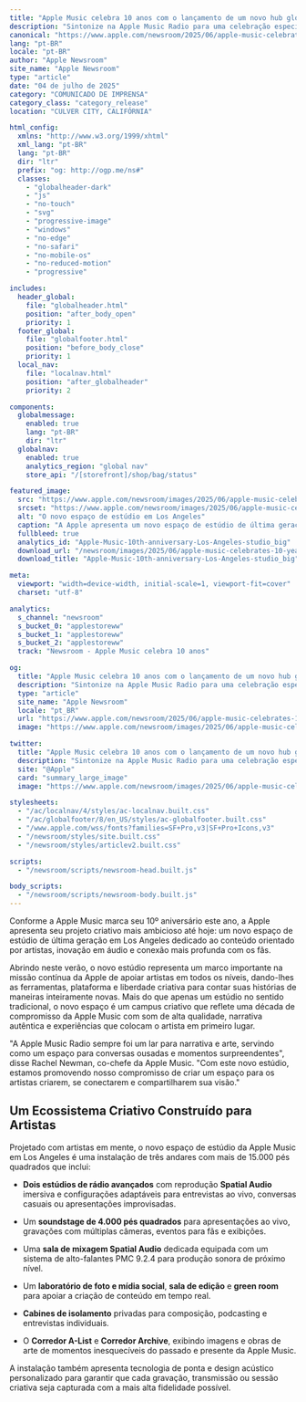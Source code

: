 ```yaml
---
title: "Apple Music celebra 10 anos com o lançamento de um novo hub global para artistas"
description: "Sintonize na Apple Music Radio para uma celebração especial com apresentadores Zane Lowe, Ebro Darden e convidados especiais"
canonical: "https://www.apple.com/newsroom/2025/06/apple-music-celebrates-10-years/"
lang: "pt-BR"
locale: "pt-BR"
author: "Apple Newsroom"
site_name: "Apple Newsroom"
type: "article"
date: "04 de julho de 2025"
category: "COMUNICADO DE IMPRENSA"
category_class: "category_release"
location: "CULVER CITY, CALIFÓRNIA"

html_config:
  xmlns: "http://www.w3.org/1999/xhtml"
  xml_lang: "pt-BR"
  lang: "pt-BR"
  dir: "ltr"
  prefix: "og: http://ogp.me/ns#"
  classes: 
    - "globalheader-dark"
    - "js"
    - "no-touch" 
    - "svg"
    - "progressive-image"
    - "windows"
    - "no-edge"
    - "no-safari"
    - "no-mobile-os"
    - "no-reduced-motion"
    - "progressive"

includes:
  header_global: 
    file: "globalheader.html"
    position: "after_body_open"
    priority: 1
  footer_global: 
    file: "globalfooter.html"
    position: "before_body_close"
    priority: 1
  local_nav:
    file: "localnav.html" 
    position: "after_globalheader"
    priority: 2

components:
  globalmessage:
    enabled: true
    lang: "pt-BR"
    dir: "ltr"
  globalnav:
    enabled: true
    analytics_region: "global nav"
    store_api: "/[storefront]/shop/bag/status"

featured_image:
  src: "https://www.apple.com/newsroom/images/2025/06/apple-music-celebrates-10-years/article/Apple-Music-10th-anniversary-Los-Angeles-studio_big.jpg.large.jpg"
  srcset: "https://www.apple.com/newsroom/images/2025/06/apple-music-celebrates-10-years/article/Apple-Music-10th-anniversary-Los-Angeles-studio_big.jpg.large_2x.jpg 2x"
  alt: "O novo espaço de estúdio em Los Angeles"
  caption: "A Apple apresenta um novo espaço de estúdio de última geração em Los Angeles dedicado ao conteúdo orientado por artistas, inovação em áudio e conexão mais profunda com os fãs."
  fullbleed: true
  analytics_id: "Apple-Music-10th-anniversary-Los-Angeles-studio_big"
  download_url: "/newsroom/images/2025/06/apple-music-celebrates-10-years/article/Apple-Music-10th-anniversary-Los-Angeles-studio.zip"
  download_title: "Apple-Music-10th-anniversary-Los-Angeles-studio_big"

meta:
  viewport: "width=device-width, initial-scale=1, viewport-fit=cover"
  charset: "utf-8"

analytics:
  s_channel: "newsroom"
  s_bucket_0: "applestoreww"
  s_bucket_1: "applestoreww"
  s_bucket_2: "applestoreww"
  track: "Newsroom - Apple Music celebra 10 anos"

og:
  title: "Apple Music celebra 10 anos com o lançamento de um novo hub global para artistas"
  description: "Sintonize na Apple Music Radio para uma celebração especial com apresentadores Zane Lowe, Ebro Darden e convidados especiais"
  type: "article"
  site_name: "Apple Newsroom"
  locale: "pt_BR"
  url: "https://www.apple.com/newsroom/2025/06/apple-music-celebrates-10-years/"
  image: "https://www.apple.com/newsroom/images/2025/06/apple-music-celebrates-10-years/tile/Apple-Music-10th-anniversary.jpg.og.jpg?202507041300"

twitter:
  title: "Apple Music celebra 10 anos com o lançamento de um novo hub global para artistas"
  description: "Sintonize na Apple Music Radio para uma celebração especial com apresentadores Zane Lowe, Ebro Darden e convidados especiais"
  site: "@Apple"
  card: "summary_large_image"
  image: "https://www.apple.com/newsroom/images/2025/06/apple-music-celebrates-10-years/tile/Apple-Music-10th-anniversary.jpg.og.jpg?202507041300"

stylesheets:
  - "/ac/localnav/4/styles/ac-localnav.built.css"
  - "/ac/globalfooter/8/en_US/styles/ac-globalfooter.built.css"
  - "/www.apple.com/wss/fonts?families=SF+Pro,v3|SF+Pro+Icons,v3"
  - "/newsroom/styles/site.built.css"
  - "/newsroom/styles/articlev2.built.css"

scripts:
  - "/newsroom/scripts/newsroom-head.built.js"

body_scripts:
  - "/newsroom/scripts/newsroom-body.built.js"
---
```


Conforme a Apple Music marca seu 10º aniversário este ano, a Apple apresenta seu projeto criativo mais ambicioso até hoje: um novo espaço de estúdio de última geração em Los Angeles dedicado ao conteúdo orientado por artistas, inovação em áudio e conexão mais profunda com os fãs.

Abrindo neste verão, o novo estúdio representa um marco importante na missão contínua da Apple de apoiar artistas em todos os níveis, dando-lhes as ferramentas, plataforma e liberdade criativa para contar suas histórias de maneiras inteiramente novas. Mais do que apenas um estúdio no sentido tradicional, o novo espaço é um campus criativo que reflete uma década de compromisso da Apple Music com som de alta qualidade, narrativa autêntica e experiências que colocam o artista em primeiro lugar.

"A Apple Music Radio sempre foi um lar para narrativa e arte, servindo como um espaço para conversas ousadas e momentos surpreendentes", disse Rachel Newman, co-chefe da Apple Music. "Com este novo estúdio, estamos promovendo nosso compromisso de criar um espaço para os artistas criarem, se conectarem e compartilharem sua visão."

## **Um Ecossistema Criativo Construído para Artistas**

Projetado com artistas em mente, o novo espaço de estúdio da Apple Music em Los Angeles é uma instalação de três andares com mais de 15.000 pés quadrados que inclui:

- **Dois estúdios de rádio avançados** com reprodução **Spatial Audio** imersiva e configurações adaptáveis para entrevistas ao vivo, conversas casuais ou apresentações improvisadas.

- Um **soundstage de 4.000 pés quadrados** para apresentações ao vivo, gravações com múltiplas câmeras, eventos para fãs e exibições.

- Uma **sala de mixagem Spatial Audio** dedicada equipada com um sistema de alto-falantes PMC 9.2.4 para produção sonora de próximo nível.

- Um **laboratório de foto e mídia social**, **sala de edição** e **green room** para apoiar a criação de conteúdo em tempo real.

- **Cabines de isolamento** privadas para composição, podcasting e entrevistas individuais.

- O **Corredor A-List** e **Corredor Archive**, exibindo imagens e obras de arte de momentos inesquecíveis do passado e presente da Apple Music.

A instalação também apresenta tecnologia de ponta e design acústico personalizado para garantir que cada gravação, transmissão ou sessão criativa seja capturada com a mais alta fidelidade possível.
